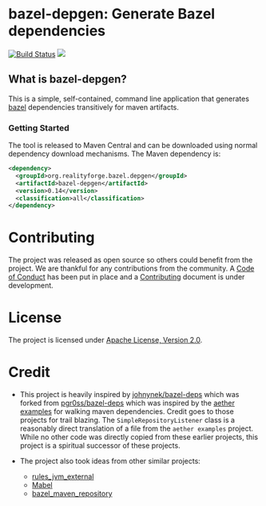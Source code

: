 # bazel-depgen: Generate Bazel dependencies

[![Build Status](https://api.travis-ci.com/realityforge/bazel-depgen.svg?branch=master)](http://travis-ci.com/realityforge/bazel-depgen)
[<img src="https://img.shields.io/maven-central/v/org.realityforge.bazel.depgen/bazel-depgen.svg?label=latest%20release"/>](https://search.maven.org/search?q=g:org.realityforge.bazel.depgen%20a:bazel-depgen)

## What is bazel-depgen?

This is a simple, self-contained, command line application that generates [bazel](https://bazel.build/)
dependencies transitively for maven artifacts.

### Getting Started

The tool is released to Maven Central and can be downloaded using normal dependency download mechanisms.
The Maven dependency is:

```xml
<dependency>
  <groupId>org.realityforge.bazel.depgen</groupId>
  <artifactId>bazel-depgen</artifactId>
  <version>0.14</version>
  <classification>all</classification>
</dependency>
```

# Contributing

The project was released as open source so others could benefit from the project. We are thankful for any
contributions from the community. A [Code of Conduct](CODE_OF_CONDUCT.md) has been put in place and
a [Contributing](CONTRIBUTING.md) document is under development.

# License

The project is licensed under [Apache License, Version 2.0](LICENSE).

# Credit

* This project is heavily inspired by [johnynek/bazel-deps](https://github.com/johnynek/bazel-deps.git)
  which was forked from [pgr0ss/bazel-deps](https://github.com/pgr0ss/bazel-deps) which was inspired by
  the [aether examples](https://github.com/eclipse/aether-demo/blob/322fa556494335faaf3ad3b7dbe8f89aaaf6222d/aether-demo-snippets/src/main/java/org/eclipse/aether/examples/GetDependencyTree.java)
  for walking maven dependencies. Credit goes to those projects for trail blazing. The `SimpleRepositoryListener`
  class is a reasonably direct translation of a file from the `aether examples` project. While no other code was
  directly copied from these earlier projects, this project is a spiritual successor of these projects.

* The project also took ideas from other similar projects:
  - [rules_jvm_external](https://github.com/bazelbuild/rules_jvm_external)
  - [Mabel](https://github.com/menny/mabel)
  - [bazel_maven_repository](https://github.com/square/bazel_maven_repository)
